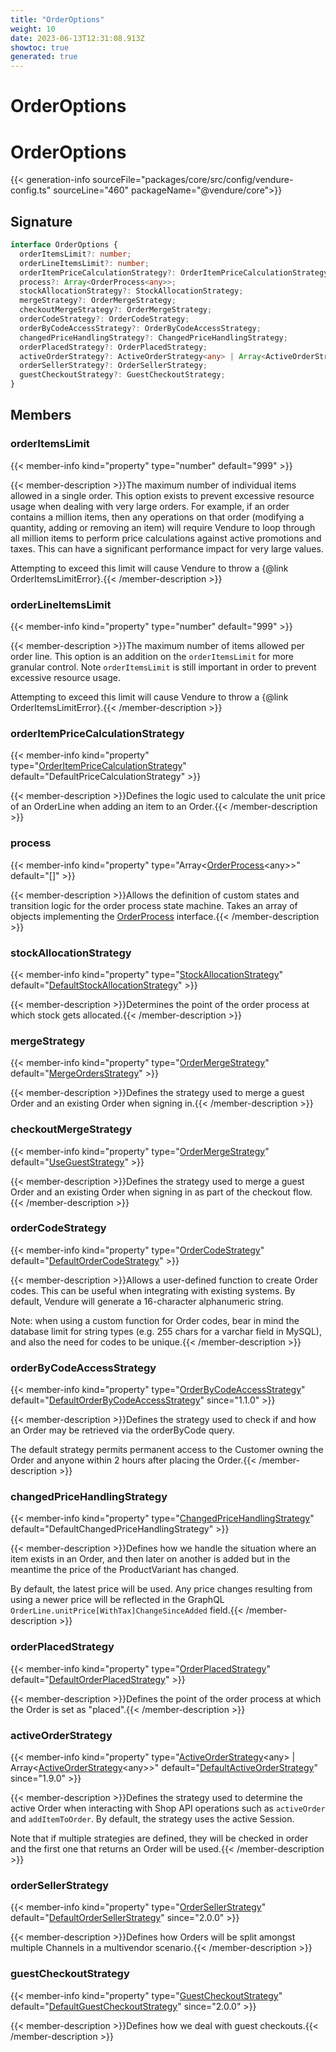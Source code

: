 ```yaml
---
title: "OrderOptions"
weight: 10
date: 2023-06-13T12:31:08.913Z
showtoc: true
generated: true
---
```

<!-- This file was generated from the Vendure source. Do not modify. Instead, re-run the "docs:build" script -->

# OrderOptions
<div class="symbol">


# OrderOptions

{{< generation-info sourceFile="packages/core/src/config/vendure-config.ts" sourceLine="460" packageName="@vendure/core">}}



## Signature

```TypeScript
interface OrderOptions {
  orderItemsLimit?: number;
  orderLineItemsLimit?: number;
  orderItemPriceCalculationStrategy?: OrderItemPriceCalculationStrategy;
  process?: Array<OrderProcess<any>>;
  stockAllocationStrategy?: StockAllocationStrategy;
  mergeStrategy?: OrderMergeStrategy;
  checkoutMergeStrategy?: OrderMergeStrategy;
  orderCodeStrategy?: OrderCodeStrategy;
  orderByCodeAccessStrategy?: OrderByCodeAccessStrategy;
  changedPriceHandlingStrategy?: ChangedPriceHandlingStrategy;
  orderPlacedStrategy?: OrderPlacedStrategy;
  activeOrderStrategy?: ActiveOrderStrategy<any> | Array<ActiveOrderStrategy<any>>;
  orderSellerStrategy?: OrderSellerStrategy;
  guestCheckoutStrategy?: GuestCheckoutStrategy;
}
```
## Members

### orderItemsLimit

{{< member-info kind="property" type="number" default="999"  >}}

{{< member-description >}}The maximum number of individual items allowed in a single order. This option exists
to prevent excessive resource usage when dealing with very large orders. For example,
if an order contains a million items, then any operations on that order (modifying a quantity,
adding or removing an item) will require Vendure to loop through all million items
to perform price calculations against active promotions and taxes. This can have a significant
performance impact for very large values.

Attempting to exceed this limit will cause Vendure to throw a {@link OrderItemsLimitError}.{{< /member-description >}}

### orderLineItemsLimit

{{< member-info kind="property" type="number" default="999"  >}}

{{< member-description >}}The maximum number of items allowed per order line. This option is an addition
on the `orderItemsLimit` for more granular control. Note `orderItemsLimit` is still
important in order to prevent excessive resource usage.

Attempting to exceed this limit will cause Vendure to throw a {@link OrderItemsLimitError}.{{< /member-description >}}

### orderItemPriceCalculationStrategy

{{< member-info kind="property" type="<a href='/typescript-api/orders/order-item-price-calculation-strategy#orderitempricecalculationstrategy'>OrderItemPriceCalculationStrategy</a>" default="DefaultPriceCalculationStrategy"  >}}

{{< member-description >}}Defines the logic used to calculate the unit price of an OrderLine when adding an
item to an Order.{{< /member-description >}}

### process

{{< member-info kind="property" type="Array&#60;<a href='/typescript-api/orders/order-process#orderprocess'>OrderProcess</a>&#60;any&#62;&#62;" default="[]"  >}}

{{< member-description >}}Allows the definition of custom states and transition logic for the order process state machine.
Takes an array of objects implementing the <a href='/typescript-api/orders/order-process#orderprocess'>OrderProcess</a> interface.{{< /member-description >}}

### stockAllocationStrategy

{{< member-info kind="property" type="<a href='/typescript-api/orders/stock-allocation-strategy#stockallocationstrategy'>StockAllocationStrategy</a>" default="<a href='/typescript-api/orders/default-stock-allocation-strategy#defaultstockallocationstrategy'>DefaultStockAllocationStrategy</a>"  >}}

{{< member-description >}}Determines the point of the order process at which stock gets allocated.{{< /member-description >}}

### mergeStrategy

{{< member-info kind="property" type="<a href='/typescript-api/orders/order-merge-strategy#ordermergestrategy'>OrderMergeStrategy</a>" default="<a href='/typescript-api/orders/merge-strategies#mergeordersstrategy'>MergeOrdersStrategy</a>"  >}}

{{< member-description >}}Defines the strategy used to merge a guest Order and an existing Order when
signing in.{{< /member-description >}}

### checkoutMergeStrategy

{{< member-info kind="property" type="<a href='/typescript-api/orders/order-merge-strategy#ordermergestrategy'>OrderMergeStrategy</a>" default="<a href='/typescript-api/orders/merge-strategies#usegueststrategy'>UseGuestStrategy</a>"  >}}

{{< member-description >}}Defines the strategy used to merge a guest Order and an existing Order when
signing in as part of the checkout flow.{{< /member-description >}}

### orderCodeStrategy

{{< member-info kind="property" type="<a href='/typescript-api/orders/order-code-strategy#ordercodestrategy'>OrderCodeStrategy</a>" default="<a href='/typescript-api/orders/order-code-strategy#defaultordercodestrategy'>DefaultOrderCodeStrategy</a>"  >}}

{{< member-description >}}Allows a user-defined function to create Order codes. This can be useful when
integrating with existing systems. By default, Vendure will generate a 16-character
alphanumeric string.

Note: when using a custom function for Order codes, bear in mind the database limit
for string types (e.g. 255 chars for a varchar field in MySQL), and also the need
for codes to be unique.{{< /member-description >}}

### orderByCodeAccessStrategy

{{< member-info kind="property" type="<a href='/typescript-api/orders/order-by-code-access-strategy#orderbycodeaccessstrategy'>OrderByCodeAccessStrategy</a>" default="<a href='/typescript-api/orders/order-by-code-access-strategy#defaultorderbycodeaccessstrategy'>DefaultOrderByCodeAccessStrategy</a>"  since="1.1.0" >}}

{{< member-description >}}Defines the strategy used to check if and how an Order may be retrieved via the orderByCode query.

The default strategy permits permanent access to the Customer owning the Order and anyone
within 2 hours after placing the Order.{{< /member-description >}}

### changedPriceHandlingStrategy

{{< member-info kind="property" type="<a href='/typescript-api/orders/changed-price-handling-strategy#changedpricehandlingstrategy'>ChangedPriceHandlingStrategy</a>" default="DefaultChangedPriceHandlingStrategy"  >}}

{{< member-description >}}Defines how we handle the situation where an item exists in an Order, and
then later on another is added but in the meantime the price of the ProductVariant has changed.

By default, the latest price will be used. Any price changes resulting from using a newer price
will be reflected in the GraphQL `OrderLine.unitPrice[WithTax]ChangeSinceAdded` field.{{< /member-description >}}

### orderPlacedStrategy

{{< member-info kind="property" type="<a href='/typescript-api/orders/order-placed-strategy#orderplacedstrategy'>OrderPlacedStrategy</a>" default="<a href='/typescript-api/orders/default-order-placed-strategy#defaultorderplacedstrategy'>DefaultOrderPlacedStrategy</a>"  >}}

{{< member-description >}}Defines the point of the order process at which the Order is set as "placed".{{< /member-description >}}

### activeOrderStrategy

{{< member-info kind="property" type="<a href='/typescript-api/orders/active-order-strategy#activeorderstrategy'>ActiveOrderStrategy</a>&#60;any&#62; | Array&#60;<a href='/typescript-api/orders/active-order-strategy#activeorderstrategy'>ActiveOrderStrategy</a>&#60;any&#62;&#62;" default="<a href='/typescript-api/orders/default-active-order-strategy#defaultactiveorderstrategy'>DefaultActiveOrderStrategy</a>"  since="1.9.0" >}}

{{< member-description >}}Defines the strategy used to determine the active Order when interacting with Shop API operations
such as `activeOrder` and `addItemToOrder`. By default, the strategy uses the active Session.

Note that if multiple strategies are defined, they will be checked in order and the first one that
returns an Order will be used.{{< /member-description >}}

### orderSellerStrategy

{{< member-info kind="property" type="<a href='/typescript-api/orders/order-seller-strategy#ordersellerstrategy'>OrderSellerStrategy</a>" default="<a href='/typescript-api/orders/order-seller-strategy#defaultordersellerstrategy'>DefaultOrderSellerStrategy</a>"  since="2.0.0" >}}

{{< member-description >}}Defines how Orders will be split amongst multiple Channels in a multivendor scenario.{{< /member-description >}}

### guestCheckoutStrategy

{{< member-info kind="property" type="<a href='/typescript-api/orders/guest-checkout-strategy#guestcheckoutstrategy'>GuestCheckoutStrategy</a>" default="<a href='/typescript-api/orders/default-guest-checkout-strategy#defaultguestcheckoutstrategy'>DefaultGuestCheckoutStrategy</a>"  since="2.0.0" >}}

{{< member-description >}}Defines how we deal with guest checkouts.{{< /member-description >}}


</div>
